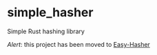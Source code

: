 # simple_hasher
Simple Rust hashing library

*Alert*: this project has been moved to
[Easy-Hasher](https://github.com/mrinfmag/easy-hasher)